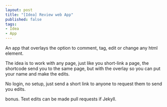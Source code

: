 ```yaml
---
layout: post
title: "[Idea] Review web App"
published: false
tags:
- Idea
- App
---
```


An app that overlays the option to comment, tag, edit or change any html
element.

The idea is to work with any page, just like you short-link a page, the
shortcode send you to the same page, but with the overlay so you can
put your name and make the edits.

No login, no setup, just send a short link to anyone to request them to
send you edits.

bonus. Text edits can be made pull requests if Jekyll.
